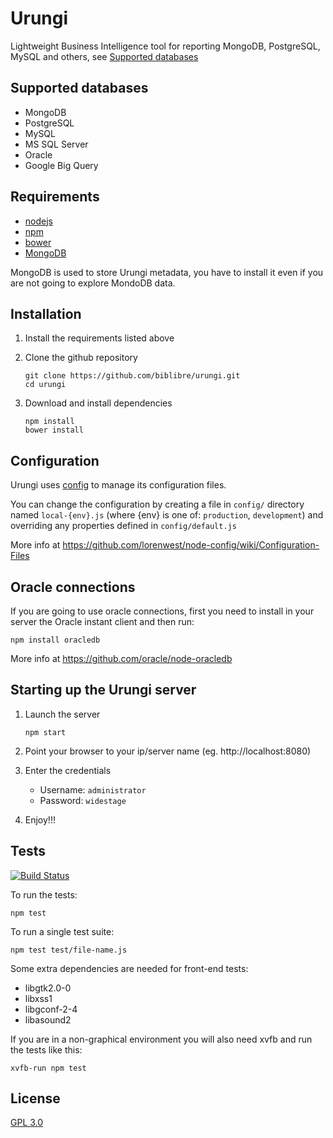 # Urungi

Lightweight Business Intelligence tool for reporting MongoDB, PostgreSQL, MySQL
and others, see [Supported databases](#supported-databases)


## Supported databases

- MongoDB
- PostgreSQL
- MySQL
- MS SQL Server
- Oracle
- Google Big Query


## Requirements

- [nodejs](https://nodejs.org)
- [npm](https://www.npmjs.com)
- [bower](http://bower.io)
- [MongoDB](https://www.mongodb.org)

MongoDB is used to store Urungi metadata, you have to install it even if you are
not going to explore MondoDB data.


## Installation

1. Install the requirements listed above
2. Clone the github repository

    ```
    git clone https://github.com/biblibre/urungi.git
    cd urungi
    ```

3. Download and install dependencies

    ```
    npm install
    bower install
    ```


## Configuration

Urungi uses [config](https://www.npmjs.com/package/config) to manage its
configuration files.

You can change the configuration by creating a file in `config/` directory named
`local-{env}.js` (where {env} is one of: `production`, `development`) and
overriding any properties defined in `config/default.js`

More info at https://github.com/lorenwest/node-config/wiki/Configuration-Files


## Oracle connections

If you are going to use oracle connections, first you need to install in your
server the Oracle instant client and then run:

    npm install oracledb

More info at https://github.com/oracle/node-oracledb


## Starting up the Urungi server

1. Launch the server

    ```
    npm start
    ```

2. Point your browser to your ip/server name (eg. http://localhost:8080)
3. Enter the credentials

    - Username: `administrator`
    - Password: `widestage`

4. Enjoy!!!


## Tests

[![Build Status](https://travis-ci.org/biblibre/Urungi.svg?branch=master)](https://travis-ci.org/biblibre/Urungi)

To run the tests:

    npm test

To run a single test suite:

    npm test test/file-name.js

Some extra dependencies are needed for front-end tests:

- libgtk2.0-0
- libxss1
- libgconf-2-4
- libasound2

If you are in a non-graphical environment you will also need xvfb and run the
tests like this:

    xvfb-run npm test


## License

[GPL 3.0](https://opensource.org/licenses/GPL-3.0)
